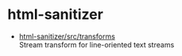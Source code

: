 # html-sanitizer

* [html-sanitizer/src/transforms](src/transforms.md)  
   Stream transform for line-oriented text streams
